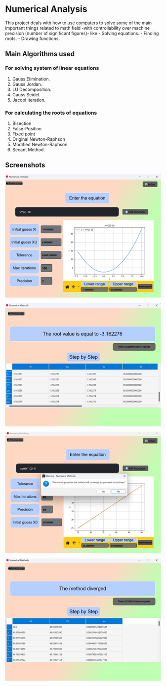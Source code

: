 # Numerical Analysis

This project deals with how to use computers to solve some of the main important things related to math field -with controllability over machine precision (number of significant figures)- like - Solving equations. - Finding roots. - Drawing functions.

## Main Algorithms used

### For solving system of linear equations

1.  Gauss Elimination.
2.  Gauss Jordan.
3.  LU Decomposition.
4.  Gauss Seidel.
5.  Jacobi Iteration.

### For calculating the roots of equations

1.  Bisection
2.  False-Position
3.  Fixed point
4.  Original Newton-Raphson
5.  Modified Newton-Raphson
6.  Secant Method.

## Screenshots

![](Readme-Assets/1.png)

![](Readme-Assets/2.png)

![](Readme-Assets/3.png)

![](Readme-Assets/4.png)
